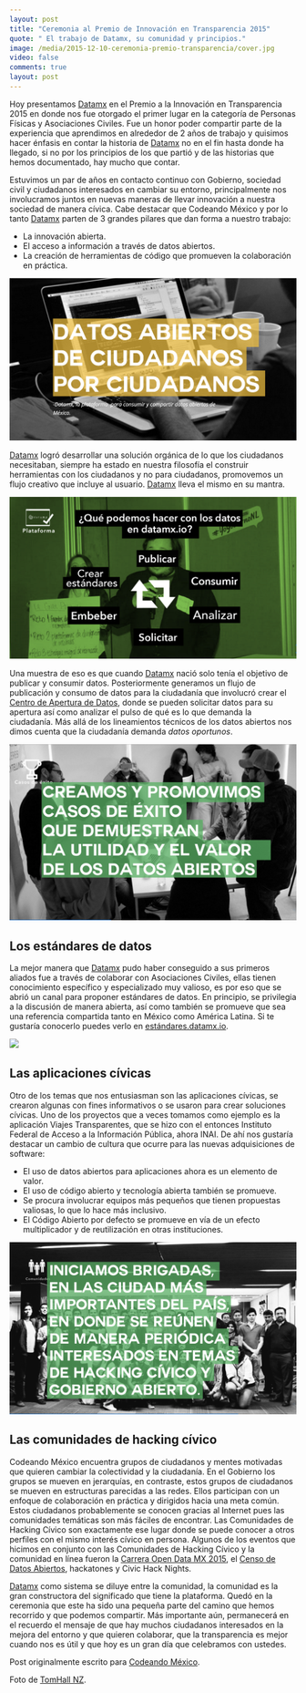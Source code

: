 ```yaml
---
layout: post
title: "Ceremonia al Premio de Innovación en Transparencia 2015"
quote: " El trabajo de Datamx, su comunidad y principios."
image: /media/2015-12-10-ceremonia-premio-transparencia/cover.jpg
video: false
comments: true
layout: post
---
```


Hoy presentamos [Datamx](http://datamx.io) en el Premio a la Innovación en Transparencia 2015 en donde nos fue otorgado el primer lugar en la categoría de Personas Físicas y Asociaciones Civiles. Fue un honor poder compartir parte de la experiencia que aprendimos en alrededor de 2 años de trabajo y quisimos hacer énfasis en contar la historia de [Datamx](http://datamx.io) no en el fin hasta donde ha llegado, si no por los principios de los que partió y de las historias que hemos documentado, hay mucho que contar.

Estuvimos un par de años en contacto continuo con Gobierno, sociedad civil y ciudadanos interesados en cambiar su entorno, principalmente nos involucramos juntos en nuevas maneras de llevar innovación a nuestra sociedad de manera cívica. Cabe destacar que Codeando México y por lo tanto [Datamx](http://datamx.io) parten de 3 grandes pilares que dan forma a nuestro trabajo:
- La innovación abierta.
- El acceso a información a través de datos abiertos.
- La creación de herramientas de código que promueven la colaboración en práctica.


<div class="zoomable"><img src="/media/2015-12-10-ceremonia-premio-transparencia/01_mantra_datamx.png"></div>


[Datamx](http://datamx.io) logró desarrollar una solución orgánica de lo que los ciudadanos necesitaban, siempre ha estado en nuestra filosofía el construir herramientas con los ciudadanos y no para ciudadanos, promovemos un flujo creativo que incluye al usuario. [Datamx](http://datamx.io) lleva el mismo en su mantra.

<div class="zoomable"><img src="/media/2015-12-10-ceremonia-premio-transparencia/02_flujo_datos.png"></div>

Una muestra de eso es que cuando [Datamx](http://datamx.io) nació solo tenía el objetivo de publicar y consumir datos. Posteriormente generamos un flujo de publicación y consumo de datos para la ciudadanía que involucró crear el [Centro de Apertura de Datos](http://apertura.datamx.io), donde se pueden solicitar datos para su apertura así como analizar el pulso de qué es lo que demanda la ciudadanía. Más allá de los lineamientos técnicos de los datos abiertos nos dimos cuenta que la ciudadanía demanda *datos oportunos*.


<div class="zoomable"><img src="/media/2015-12-10-ceremonia-premio-transparencia/03_casos_exito.png"></div>


## Los estándares de datos

La mejor manera que [Datamx](http://datamx.io) pudo haber conseguido a sus primeros aliados fue a través de colaborar con Asociaciones Civiles, ellas tienen conocimiento específico y especializado muy valioso, es por eso que se abrió un canal para proponer estándares de datos. En principio, se privilegia a la discusión de manera abierta, así como también se promueve que sea una referencia compartida tanto en México como América Latina. Si te gustaría conocerlo puedes verlo en [estándares.datamx.io](http://estandares.datamx.io).

<div class="zoomable"><img src="/media/2015-12-10-ceremonia-premio-transparencia/04_viajes_transparentes.png"></div>

## Las aplicaciones cívicas

Otro de los temas que nos entusiasman son las aplicaciones cívicas, se crearon algunas con fines informativos o se usaron para crear soluciones cívicas. Uno de los proyectos que a veces tomamos como ejemplo es la aplicación Viajes Transparentes, que se hizo con el entonces Instituto Federal de Acceso a la Información Pública, ahora INAI. De ahí nos gustaría destacar un cambio de cultura que ocurre para las nuevas adquisiciones de software:

- El uso de datos abiertos para aplicaciones ahora es un elemento de valor.
- El uso de código abierto y tecnología abierta también se promueve.
- Se procura involucrar equipos más pequeños que tienen propuestas valiosas, lo que lo hace más inclusivo.
- El Código Abierto por defecto se promueve en vía de un efecto multiplicador y de reutilización en otras instituciones.

<div class="zoomable"><img src="/media/2015-12-10-ceremonia-premio-transparencia/05_brigadas.png"></div>

## Las comunidades de hacking cívico
Codeando México encuentra grupos de ciudadanos y mentes motivadas que quieren cambiar la colectividad y la ciudadanía. En el Gobierno los grupos se mueven en jerarquías, en contraste, estos grupos de ciudadanos se mueven en estructuras parecidas a las redes. Ellos participan con un enfoque de colaboración en práctica y dirigidos hacia una meta común. Estos ciudadanos probablemente se conocen gracias al Internet pues las comunidades temáticas son más fáciles de encontrar. Las Comunidades de Hacking Cívico son exactamente ese lugar donde se puede conocer a otros perfiles con el mismo interés cívico en persona. Algunos de los eventos que hicimos en conjunto con las Comunidades de Hacking Cívico y la comunidad en línea fueron la [Carrera Open Data MX 2015](http://blog.codeandomexico.org/2015/04/13/ganadores-carreraopendatamx/), el [Censo de Datos Abiertos](http://blog.codeandomexico.org/2014/12/12/open-data-census-ciudades/), hackatones y Civic Hack Nights.

[Datamx](http://datamx.io) como sistema se diluye entre la comunidad, la comunidad es la gran constructora del significado que tiene la plataforma. Quedó en la ceremonia que este ha sido una pequeña parte del camino que hemos recorrido y que podemos compartir. Más importante aún, permanecerá en el recuerdo el mensaje de que hay muchos ciudadanos interesados en la mejora del entorno y que quieren colaborar, que la transparencia es mejor cuando nos es útil y que hoy es un gran día que celebramos con ustedes.


Post originalmente escrito para [Codeando México](http://blog.codeandomexico.org).

Foto de [TomHall NZ](https://www.flickr.com/photos/tom_hall_nz/17004434418/).
